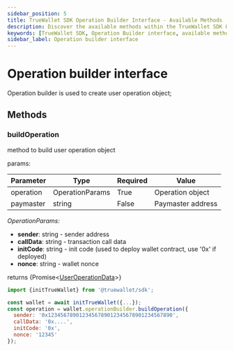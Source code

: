 ```yaml
---
sidebar_position: 5
title: TrueWallet SDK Operation Builder Interface - Available Methods
description: Discover the available methods within the TrueWallet SDK Operation Builder Interface, designed to facilitate the creation and execution of various operations within your applications. Learn how to leverage the Operation Builder interface for seamless operation management.
keywords: [TrueWallet SDK, Operation Builder interface, available methods, operation creation, operation execution, SDK functionalities]
sidebar_label: Operation builder interface
---
```

# Operation builder interface
Operation builder is used to create user operation object;

## Methods
### buildOperation
method to build user operation object

params:

| Parameter | Type               | Required | Value |
|-----------|--------------------|----------|-------|
| operation | OperationParams | True | Operation object |
| paymaster | string             | False    | Paymaster address |

*OperationParams:*
* **sender**: string - sender address
* **callData**: string - transaction call data
* **initCode**: string - init code (used to deploy wallet contract, use '0x' if deployed)
* **nonce**: string - wallet nonce

returns \{Promise\<[UserOperationData](/sdk/data-interfaces#useroperationdata)\>\}

```javascript
import {initTrueWallet} from '@truewallet/sdk';

const wallet = await initTrueWallet({...});
const operation = wallet.operationBuilder.buildOperation({
  sender: '0x1234567890123456789012345678901234567890',
  callData: '0x....',
  initCode: '0x',
  nonce: '12345'
});
```
